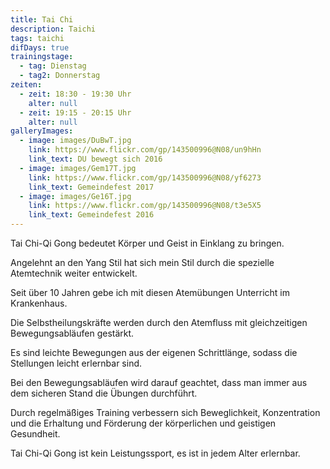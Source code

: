 ```yaml
---
title: Tai Chi
description: Taichi
tags: taichi
difDays: true
trainingstage:
  - tag: Dienstag
  - tag2: Donnerstag
zeiten:
  - zeit: 18:30 - 19:30 Uhr
    alter: null
  - zeit: 19:15 - 20:15 Uhr
    alter: null
galleryImages:
  - image: images/DuBwT.jpg
    link: https://www.flickr.com/gp/143500996@N08/un9hHn
    link_text: DU bewegt sich 2016
  - image: images/Gem17T.jpg
    link: https://www.flickr.com/gp/143500996@N08/yf6273
    link_text: Gemeindefest 2017
  - image: images/Ge16T.jpg
    link: https://www.flickr.com/gp/143500996@N08/t3e5X5
    link_text: Gemeindefest 2016
---
```


<!--StartFragment-->

Tai Chi-Qi Gong bedeutet Körper und Geist in Einklang zu bringen.

Angelehnt an den Yang Stil hat sich mein Stil durch die spezielle Atemtechnik weiter entwickelt.

Seit über 10 Jahren gebe ich mit diesen Atemübungen Unterricht im Krankenhaus.

Die Selbstheilungskräfte werden durch den Atemfluss mit gleichzeitigen Bewegungsabläufen gestärkt.

Es sind leichte Bewegungen aus der eigenen Schrittlänge, sodass die Stellungen leicht erlernbar sind.

Bei den Bewegungsabläufen wird darauf geachtet, dass man immer aus dem sicheren Stand die Übungen durchführt.

Durch regelmäßiges Training verbessern sich Beweglichkeit, Konzentration und die Erhaltung und Förderung der körperlichen und geistigen Gesundheit.

Tai Chi-Qi Gong ist kein Leistungssport, es ist in jedem Alter erlernbar.

<!--EndFragment-->
